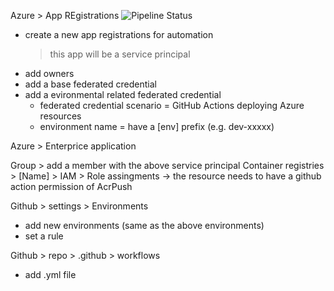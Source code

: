 
Azure > App REgistrations ![Pipeline Status](https://github.com/sainsburys-tech/ProductionPlanning-Frontend/actions/workflows/build_and_deploy-frontend.yml/badge.svg)

- create a new app registrations for automation
  > this app will be a service principal
- add owners
- add a base federated credential
- add a evironmental related federated credential
  - federated credential scenario = GitHub Actions deploying Azure resources
  - environment name = have a [env] prefix (e.g. dev-xxxxx)

Azure > Enterprice application

Group > add a member with the above service principal
Container registries > [Name] > IAM > Role assingments 
 -> the resource needs to have a github action permission of AcrPush
 
 
Github > settings > Environments
- add new environments (same as the above environments)
- set a rule

Github > repo > .github > workflows
- add .yml file
